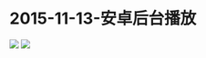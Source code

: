 # 2015-11-13-安卓后台播放
![](https://bilicover2015.github.io/Android/2015-11-13-安卓后台播放.png)
![](https://bilicover2015.github.io/PC/2015-11-13-安卓后台播放.jpg)
